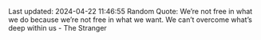 Last updated: 2024-04-22 11:46:55
Random Quote: We’re not free in what we do because we’re not free in what we want. We can’t overcome what’s deep within us - The Stranger